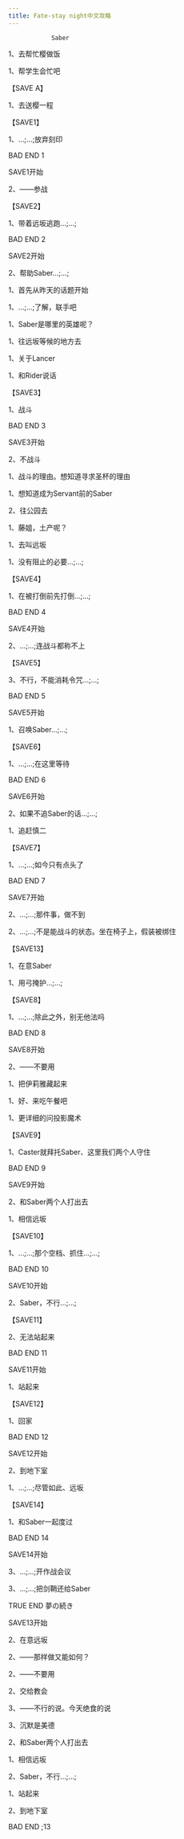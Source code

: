 ```yaml
---
title: Fate-stay night中文攻略
---
```


                Saber



1、去帮忙樱做饭

1、帮学生会忙吧

【SAVE A】

1、去送樱一程

【SAVE1】

1、…;…;放弃刻印



BAD END 1



SAVE1开始

2、&mdash;&mdash;参战

【SAVE2】

1、带着远坂逃跑…;…;



BAD END 2



SAVE2开始

2、帮助Saber…;…;

1、首先从昨天的话题开始

1、…;…;了解，联手吧

1、Saber是哪里的英雄呢？

1、往远坂等候的地方去

1、关于Lancer

1、和Rider说话

【SAVE3】

1、战斗



BAD END 3



SAVE3开始

2、不战斗

1、战斗的理由。想知道寻求圣杯的理由

1、想知道成为Servant前的Saber

2、往公园去

1、藤姐，土产呢？

1、去叫远坂

1、没有阻止的必要…;…;

【SAVE4】

1、在被打倒前先打倒…;…;



BAD END 4



SAVE4开始

2、…;…;连战斗都称不上

【SAVE5】

3、不行，不能消耗令咒…;…;



BAD END 5



SAVE5开始

1、召唤Saber…;…;

【SAVE6】

1、…;…;在这里等待



BAD END 6



SAVE6开始

2、如果不追Saber的话…;…;

1、追赶慎二

【SAVE7】

1、…;…;如今只有点头了



BAD END 7



SAVE7开始

2、…;…;那件事，做不到

2、…;…;不是能战斗的状态。坐在椅子上，假装被绑住

【SAVE13】

1、在意Saber

1、用弓掩护…;…;

【SAVE8】

1、…;…;除此之外，别无他法吗



BAD END 8



SAVE8开始

2、&mdash;&mdash;不要用

1、把伊莉雅藏起来

1、好、来吃午餐吧

1、更详细的问投影魔术

【SAVE9】

1、Caster就拜托Saber、这里我们两个人守住



BAD END 9



SAVE9开始

2、和Saber两个人打出去

1、相信远坂

【SAVE10】

1、…;…;那个空档、抓住…;…;



BAD END 10



SAVE10开始

2、Saber，不行…;…;

【SAVE11】

2、无法站起来



BAD END 11



SAVE11开始

1、站起来

【SAVE12】

1、回家



BAD END 12



SAVE12开始

2、到地下室

1、…;…;尽管如此、远坂

【SAVE14】

1、和Saber一起度过



BAD END 14



SAVE14开始

3、…;…;开作战会议

3、…;…;把剑鞘还给Saber



TRUE END 夢の続き



SAVE13开始

2、在意远坂

2、&mdash;&mdash;那样做又能如何？

2、&mdash;&mdash;不要用

2、交给教会

3、&mdash;&mdash;不行的说。今天绝食的说

3、沉默是美德

2、和Saber两个人打出去

1、相信远坂

2、Saber，不行…;…;

1、站起来

2、到地下室



BAD END ;13




              
